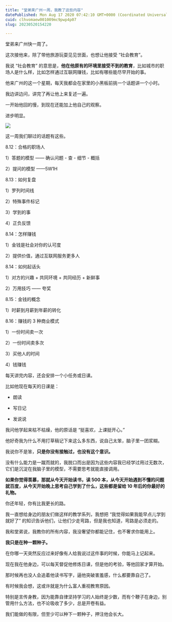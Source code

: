 ```yaml
---
title: "堂弟来广州一周，我教了这些内容"
datePublished: Mon Aug 17 2020 07:42:10 GMT+0000 (Coordinated Universal Time)
cuid: clhvomaew001009mc9pwp4p07
slug: 20230520154220

---
```


堂弟来广州快一周了。

这次接他来，除了带他旅游玩耍见见世面，也想让他接受 “社会教育”。

我说 “社会教育” 的意思是，**他在他原有的环境里接受不到的教育**，比如城市的职场人是什么样，比如怎样通过互联网赚钱，比如有哪些能尽早开始的事。

他来广州的这一个星期，每天我都会在家里的小黑板前挑一个话题讲一个小时。

我边讲边问，讲完了再让他上来复述一遍。

一开始他回的慢，到现在还能加上他自己的观察。

进步明显。

![](url)

这一周我们聊过的话题有这些。

8.12：合格的职场人

1）答题的模型 —— 确认问题 - 查 - 细节 - 概括

2）提问的模型 ——5W1H

8.13：如何复盘

1）罗列时间线

2）特殊事件标记

3）学到的事

4）正负反馈

8.14：怎样赚钱

1）金钱是社会对你的认可度

2）提供价值，通过互联网服务更多人

8.14：如何起话头

1）对方的兴趣 + 共同环境 + 共同经历 + 新鲜事

2）万用技巧 —— 夸奖

8.15：金钱的概念

1）时薪到月薪到年薪的转化

8.16：赚钱的 3 种商业模式

1）一份时间卖一次

2）一份时间卖多次

3）买他人的时间

4）钱赚钱

每天讲完内容，还会安排一个小任务或日课。

比如他现在每天的日课是：

* 朗读
    
* 写日记
    
* 发说说
    

我问他学起来枯不枯燥，他的原话是 “挺喜欢，上课挺开心。”

他好奇我为什么不用打草稿记下来这么多东西，说自己太笨，脑子里一团浆糊。

我说你不是笨，**只是你没有接触过，也没有这个意识。**

没有什么能力是一蹴而就的，我脱口而出是因为这些内容我已经学过用过无数次，它们是沉淀在我脑子里的模型，不需要思考就能直接调用。

**如果你觉得羡慕，那就从今天开始读书，读 500 本，从今天开始遇到不懂的问题就百度，从今天开始晚上思考自己学到了什么，这些都是留给 10 年后的你最好的礼物。**

你还年轻，你有比我更长的路。

我一直想给身边的朋友们做这样的教学系列，我想把 “我觉得如果我能早点儿学到就好了” 的知识告诉他们，让他们少走弯路，但是我也知道，弯路是必须走的。

我和堂弟说，我教你的所有内容，我没奢望你都能记住，也不奢求你能用上。

**我只是在种一颗种子。**

在你哪一天突然反应过来好像有人给我说过这件事的时候，你能马上记起来。

现在我在他身边，可以每天督促他修炼日课，但是他的考验，等他回家才算开始。

那时候再也没人会追着他读书写字，逼他突破害羞感，什么都要靠自己了。

有时候我会想，这或许就是为什么富人重视教育原因。

特别是言传身教，因为能靠自律坚持学习的人始终是少数，而有个鞭子在身边，别管用什么方法，也不论吸收了多少，总是开卷有益。

我们能做的有限，但至少可以种下一颗种子，押注他会长大。